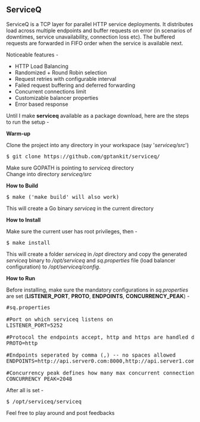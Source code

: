 <h2>ServiceQ</h2>

ServiceQ is a TCP layer for parallel HTTP service deployments. It distributes load across multiple endpoints and buffer requests on error (in scenarios of downtimes, service unavailability, connection loss etc). The buffered requests are forwarded in FIFO order when the service is available next.

Noticeable features -

* HTTP Load Balancing<br/>
* Randomized + Round Robin selection<br/>
* Request retries with configurable interval<br/>
* Failed request buffering and deferred forwarding<br/>
* Concurrent connections limit<br/> 
* Customizable balancer properties<br/>
* Error based response<br/>

Until I make <b>serviceq</b> available as a package download, here are the steps to run the setup - </br>

<b>Warm-up</b>

Clone the project into any directory in your workspace (say '<i>serviceq/src</i>')<br/>

<pre>$ git clone https://github.com/gptankit/serviceq/</pre>

Make sure GOPATH is pointing to <i>serviceq</i> directory<br/>
Change into directory <i>serviceq/src</i><br/>

<b>How to Build</b>

<pre>$ make ('make build' will also work)</pre>

This will create a Go binary <i>serviceq</i> in the current directory

<b>How to Install</b>

Make sure the current user has root privileges, then - </br>

<pre>$ make install</pre>

This will create a folder <i>serviceq</i> in <i>/opt</i> directory and copy the generated <i>serviceq</i> binary to <i>/opt/serviceq</i> and <i>sq.properties</i> file (load balancer configuration) to <i>/opt/serviceq/config</i>.<br/>

<b>How to Run</b>

Before installing, make sure the mandatory configurations in <i>sq.properties</i> are set (<b>LISTENER_PORT</b>, <b>PROTO</b>, <b>ENDPOINTS</b>, <b>CONCURRENCY_PEAK</b>) -</br>

<pre>
#sq.properties

#Port on which serviceq listens on
LISTENER_PORT=5252

#Protocol the endpoints accept, http and https are handled differently
PROTO=http

#Endpoints seperated by comma (,) -- no spaces allowed
ENDPOINTS=http://api.server0.com:8000,http://api.server1.com:8001,http://api.server2.com:8002

#Concurrency peak defines how many max concurrent connections are allowed to the cluster
CONCURRENCY_PEAK=2048
</pre>

After all is set - </br>

<pre>$ /opt/serviceq/serviceq</pre>

Feel free to play around and post feedbacks
